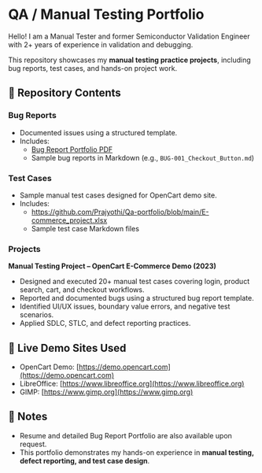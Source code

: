 # QA / Manual Testing Portfolio

Hello! I am a Manual Tester and former Semiconductor Validation Engineer with 2+ years of experience in validation and debugging.  

This repository showcases my **manual testing practice projects**, including bug reports, test cases, and hands-on project work.

## 📂 Repository Contents

### Bug Reports
- Documented issues using a structured template.
- Includes:
  - [Bug Report Portfolio PDF](./Bug_Reports/Bug_Report_Portfolio.pdf)
  - Sample bug reports in Markdown (e.g., `BUG-001_Checkout_Button.md`)

### Test Cases
- Sample manual test cases designed for OpenCart demo site.
- Includes:
  - https://github.com/Prajyothi/Qa-portfolio/blob/main/E-commerce_project.xlsx
  - Sample test case Markdown files

### Projects
**Manual Testing Project – OpenCart E-Commerce Demo (2023)**
- Designed and executed 20+ manual test cases covering login, product search, cart, and checkout workflows.
- Reported and documented bugs using a structured bug report template.
- Identified UI/UX issues, boundary value errors, and negative test scenarios.
- Applied SDLC, STLC, and defect reporting practices.
  
## 🔗 Live Demo Sites Used
- OpenCart Demo: [https://demo.opencart.com](https://demo.opencart.com)
- LibreOffice: [https://www.libreoffice.org](https://www.libreoffice.org)
- GIMP: [https://www.gimp.org](https://www.gimp.org)

## 📄 Notes
- Resume and detailed Bug Report Portfolio are also available upon request.
- This portfolio demonstrates my hands-on experience in **manual testing, defect reporting, and test case design**.

